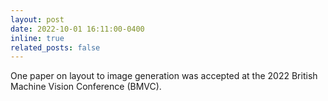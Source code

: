 ```yaml
---
layout: post
date: 2022-10-01 16:11:00-0400
inline: true
related_posts: false
---
```


One paper on layout to image generation was accepted at the 2022 British Machine Vision Conference (BMVC).